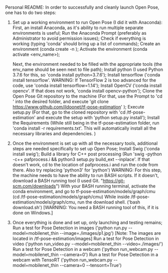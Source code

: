 
Personal README:
In order to successfully and cleanly launch Open Pose, one has to do two steps:
1. Set up a working environment to run Open Pose (I did it with Anaconda):
	First, an install Anaconda, as it's ability to run multiple separate environments is useful;
	Run the Anaconda Prompt (preferably as Administrator to avoid permission issues);
	Check if everything is working (typing 'conda' should bring up a list of commands);
	Create an environment (conda create -n <insert env_name here>);
	Activate the environment (conda activate <env_name>);

	Next, the environment needed to be filled with the appropriate tools (the env_name should be seen next to file path);
	Install python (I used Python 3.7.6 for this, so 'conda install python=3.7.6');
	Install tensorflow ('conda install tensorflow'. WARNING: If TensorFlow 2 is too advanced for the code, use 'conda install tensorflow=1.14');
	Install OpenCV ('conda install opencv'. If that does not work, 'conda install opencv-python');
	Clone the Open Pose Git repository to the machine (For that, use the Prompt to 'cd <path>' into the desired folder, and execute 'git clone https://www.github.com/ildoonet/tf-pose-estimation' ); 
	Execute setup.py (For that, go to the cloned repository with 'cd <path>/tf-pose-estimation' and execute the setup with 'python setup.py install');
	Install the Requirements (While still being in the tf-pose-estimation folder, run 'conda install -r requirements.txt'. This will automatically install all the necessary libraries and dependencies. )
	
2. Once the environment is set up with all the necessary tools, additional steps are needed specifically to set up Open Pose;
	Install Swig ('conda install swig');
	Build a library for C++ post processing (Run 'swig -python -c++ pafprocess.i && python3 setup.py build_ext --inplace'. If that doesn't work, cd to the location of pafprocess.i and run the code from there. Also try replacing 'python3' for 'python')
	WARNING: For this step, the machine needs to have the ability to run BASH scripts. If it doesn't, download a BASH running tool (I used Git. "https://git-scm.com/downloads")
	With your BASH running terminal, activate the conda environment, and go to tf-pose-estimation/models/graph/cmu (cd <path>/tf-pose-estimation/models/graph/cmu)
	While inside /tf-pose-estimation/models/graph/cmu, run the download shell. ('bash download.sh') [WARNING: You need a BASH running tool of this, if it is done on Windows.]
	
3. Once everything is done and set up, only launching and testing remains;
	Run a test for Pose Detection in images ('python run.py --model=mobilenet_thin --image=./images/p1.jpg')  [Note: The images are located in /tf-pose-estimation/images]
	Run a test for Pose Detection in video ('python run_video.py --model=mobilenet_thin --video=./images/<insert video name and type>')
	Run a test for Pose Detection in a webcam ('python run_webcam.py --model=mobilenet_thin --camera=0')
	Run a test for Pose Detection in a webcam with TensoRT ('python run_webcam.py --model=mobilenet_thin --camera=0 --tensorrt=True')